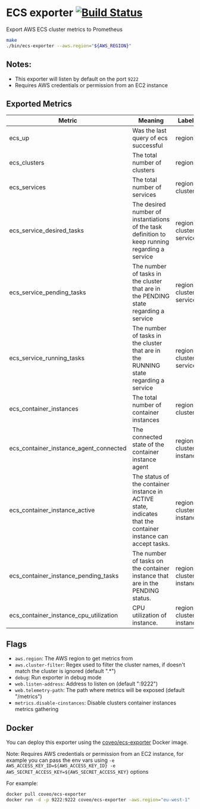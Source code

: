 # ECS exporter [![Build Status](https://travis-ci.org/coveo/ecs-exporter.svg?branch=master)](https://travis-ci.org/coveo/ecs-exporter)

Export AWS ECS cluster metrics to Prometheus

```bash
make
./bin/ecs-exporter --aws.region="${AWS_REGION}"
```

## Notes:

* This exporter will listen by default on the port `9222`
* Requires AWS credentials or permission from an EC2 instance


## Exported Metrics

| Metric | Meaning | Labels |
| ------ | ------- | ------ |
| ecs_up | Was the last query of ecs successful | region |
| ecs_clusters | The total number of clusters | region |
| ecs_services | The total number of services | region, cluster |
| ecs_service_desired_tasks | The desired number of instantiations of the task definition to keep running regarding a service | region, cluster, service |
| ecs_service_pending_tasks | The number of tasks in the cluster that are in the PENDING state regarding a service | region, cluster, service |
| ecs_service_running_tasks | The number of tasks in the cluster that are in the RUNNING state regarding a service | region, cluster, service |
| ecs_container_instances | The total number of container instances | region, cluster |
| ecs_container_instance_agent_connected | The connected state of the container instance agent | region, cluster, instance |
| ecs_container_instance_active | The status of the container instance in ACTIVE state, indicates that the container instance can accept tasks. | region, cluster, instance |
| ecs_container_instance_pending_tasks | The number of tasks on the container instance that are in the PENDING status. | region, cluster, instance |
| ecs_container_instance_cpu_utilization | CPU utilization of instance. | region, cluster, instance |

## Flags

* `aws.region`: The AWS region to get metrics from
* `aws.cluster-filter`: Regex used to filter the cluster names, if doesn't match the cluster is ignored (default ".*")
* `debug`: Run exporter in debug mode
* `web.listen-address`: Address to listen on (default ":9222")
* `web.telemetry-path`: The path where metrics will be exposed (default "/metrics")
* `metrics.disable-cinstances`: Disable clusters container instances metrics gathering

## Docker

You can deploy this exporter using the [coveo/ecs-exporter](https://hub.docker.com/r/coveo/ecs-exporter/) Docker image.

Note: Requires AWS credentials or permission from an EC2 instance, for example you can pass the env vars using `-e AWS_ACCESS_KEY_ID=${AWS_ACCESS_KEY_ID} -e AWS_SECRET_ACCESS_KEY=${AWS_SECRET_ACCESS_KEY}` options

For example:

```bash
docker pull coveo/ecs-exporter
docker run -d -p 9222:9222 coveo/ecs-exporter -aws.region="eu-west-1"
```
